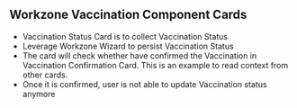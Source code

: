 ## Workzone Vaccination Component Cards
  - Vaccination Status Card is to collect Vaccination Status
  - Leverage Workzone Wizard to persist Vaccination Status
  - The card will check whether have confirmed the Vaccination in Vaccination Confirmation Card. This is an example to read context from other cards.
  - Once it is confirmed, user is not able to update Vaccination status anymore
